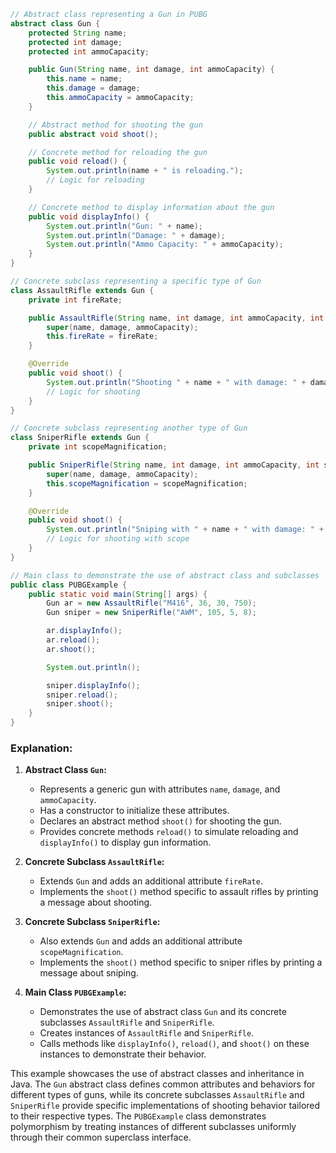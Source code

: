 ```java
// Abstract class representing a Gun in PUBG
abstract class Gun {
    protected String name;
    protected int damage;
    protected int ammoCapacity;

    public Gun(String name, int damage, int ammoCapacity) {
        this.name = name;
        this.damage = damage;
        this.ammoCapacity = ammoCapacity;
    }

    // Abstract method for shooting the gun
    public abstract void shoot();

    // Concrete method for reloading the gun
    public void reload() {
        System.out.println(name + " is reloading.");
        // Logic for reloading
    }

    // Concrete method to display information about the gun
    public void displayInfo() {
        System.out.println("Gun: " + name);
        System.out.println("Damage: " + damage);
        System.out.println("Ammo Capacity: " + ammoCapacity);
    }
}

// Concrete subclass representing a specific type of Gun
class AssaultRifle extends Gun {
    private int fireRate;

    public AssaultRifle(String name, int damage, int ammoCapacity, int fireRate) {
        super(name, damage, ammoCapacity);
        this.fireRate = fireRate;
    }

    @Override
    public void shoot() {
        System.out.println("Shooting " + name + " with damage: " + damage);
        // Logic for shooting
    }
}

// Concrete subclass representing another type of Gun
class SniperRifle extends Gun {
    private int scopeMagnification;

    public SniperRifle(String name, int damage, int ammoCapacity, int scopeMagnification) {
        super(name, damage, ammoCapacity);
        this.scopeMagnification = scopeMagnification;
    }

    @Override
    public void shoot() {
        System.out.println("Sniping with " + name + " with damage: " + damage);
        // Logic for shooting with scope
    }
}

// Main class to demonstrate the use of abstract class and subclasses
public class PUBGExample {
    public static void main(String[] args) {
        Gun ar = new AssaultRifle("M416", 36, 30, 750);
        Gun sniper = new SniperRifle("AWM", 105, 5, 8);

        ar.displayInfo();
        ar.reload();
        ar.shoot();

        System.out.println();

        sniper.displayInfo();
        sniper.reload();
        sniper.shoot();
    }
}
```

### Explanation:

1. **Abstract Class `Gun`:**

   - Represents a generic gun with attributes `name`, `damage`, and `ammoCapacity`.
   - Has a constructor to initialize these attributes.
   - Declares an abstract method `shoot()` for shooting the gun.
   - Provides concrete methods `reload()` to simulate reloading and `displayInfo()` to display gun information.

2. **Concrete Subclass `AssaultRifle`:**

   - Extends `Gun` and adds an additional attribute `fireRate`.
   - Implements the `shoot()` method specific to assault rifles by printing a message about shooting.

3. **Concrete Subclass `SniperRifle`:**

   - Also extends `Gun` and adds an additional attribute `scopeMagnification`.
   - Implements the `shoot()` method specific to sniper rifles by printing a message about sniping.

4. **Main Class `PUBGExample`:**
   - Demonstrates the use of abstract class `Gun` and its concrete subclasses `AssaultRifle` and `SniperRifle`.
   - Creates instances of `AssaultRifle` and `SniperRifle`.
   - Calls methods like `displayInfo()`, `reload()`, and `shoot()` on these instances to demonstrate their behavior.

This example showcases the use of abstract classes and inheritance in Java. The `Gun` abstract class defines common attributes and behaviors for different types of guns, while its concrete subclasses `AssaultRifle` and `SniperRifle` provide specific implementations of shooting behavior tailored to their respective types. The `PUBGExample` class demonstrates polymorphism by treating instances of different subclasses uniformly through their common superclass interface.
